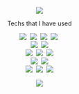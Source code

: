 <p align="center">
  <img src="https://capsule-render.vercel.app/api?type=venom&height=220&text=Jinsoo%20Choi&fontSize=60&color=0:e05843,100:e0901f&fontColor=964B00" />
</p>

<!-- Tech Stack -->
<p align="center"> Techs that I have used </p>
<p align="center">
</p>
<p align="center">
  <img src="https://img.shields.io/badge/JavaScript-323330?logo=javascript&logoColor=F7DF1E"/>&nbsp
  <img src="https://img.shields.io/badge/TypeScript-%23007ACC?logo=typescript&logoColor=white"/>&nbsp
  <img src="https://img.shields.io/badge/Python-3670A0?logo=python&logoColor=ffffff"/>&nbsp
  <img src="https://img.shields.io/badge/Java-ED8B00?logo=openjdk&logoColor=white"/>&nbsp
  <br>
  <img src="https://img.shields.io/badge/HTML-E34F26?logo=html5&logoColor=white"/>&nbsp 
  <img src="https://img.shields.io/badge/CSS-1572B6?logo=css3&logoColor=white"/>
  <br>
  <img src="https://img.shields.io/badge/nodejs-6DA55F?logo=node.js&logoColor=white"/>&nbsp
  <img src="https://img.shields.io/badge/express-FFFFFF?logo=express&logoColor=000000"/>&nbsp
  <img src="https://img.shields.io/badge/nestjs-%23E0234E?logo=nestjs&logoColor=white"/>
  <br>
  <img src="https://img.shields.io/badge/MongoDB-4EA94B?logo=mongodb&logoColor=white"/>&nbsp 
  <img src="https://img.shields.io/badge/MySQL-005C84?logo=mysql&logoColor=white"/>
  <br>
  <img src="https://img.shields.io/badge/Github%20Actions-%232671E5?logo=githubactions&logoColor=white" />&nbsp
  <img src="https://img.shields.io/badge/Docker-%230db7ed?logo=docker&logoColor=white"/>&nbsp
  <img src="https://img.shields.io/badge/Nginx-%23009639?logo=nginx&logoColor=white"/>
</p>


<p align="center">
  <img src="https://capsule-render.vercel.app/api?type=waving&color=auto&height=100&section=footer" />
</p>

